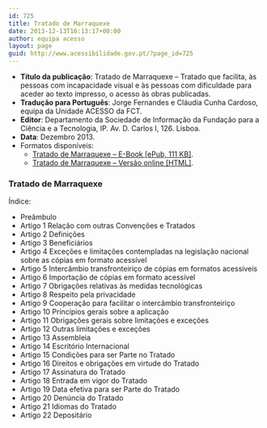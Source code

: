 ```yaml
---
id: 725
title: Tratado de Marraquexe
date: 2013-12-13T16:13:17+00:00
author: equipa acesso
layout: page
guid: http://www.acessibilidade.gov.pt/?page_id=725
---
```

  * **Título da publicação**: Tratado de Marraquexe &#8211; Tratado que facilita, às pessoas com incapacidade visual e às pessoas com dificuldade para aceder ao texto impresso, o acesso às obras publicadas.
  * **Tradução para Português**: Jorge Fernandes e Cláudia Cunha Cardoso, equipa da Unidade ACESSO da FCT.
  * **Editor**: Departamento da Sociedade de Informação da Fundação para a Ciência e a Tecnologia, IP. Av. D. Carlos I, 126. Lisboa.
  * **Data**: Dezembro 2013.
  * Formatos disponíveis: 
      * [Tratado de Marraquexe &#8211; E-Book [ePub, 111 KB]](/pub/tratado_marraquexe_pt.epub).
      * [Tratado de Marraquexe &#8211; Versão online [HTML]](/pub/tratado_marraquexe_pt.html).

### Tratado de Marraquexe

Índice:

  * Preâmbulo
  * Artigo 1 Relação com outras Convenções e Tratados
  * Artigo 2 Definições
  * Artigo 3 Beneficiários
  * Artigo 4 Exceções e limitações contempladas na legislação nacional sobre as cópias em formato acessível
  * Artigo 5 Intercâmbio transfronteiriço de cópias em formatos acessíveis
  * Artigo 6 Importação de cópias em formato acessível
  * Artigo 7 Obrigações relativas às medidas tecnológicas
  * Artigo 8 Respeito pela privacidade
  * Artigo 9 Cooperação para facilitar o intercâmbio transfronteiriço
  * Artigo 10 Princípios gerais sobre a aplicação
  * Artigo 11 Obrigações gerais sobre limitações e exceções
  * Artigo 12 Outras limitações e exceções
  * Artigo 13 Assembleia
  * Artigo 14 Escritório Internacional
  * Artigo 15 Condições para ser Parte no Tratado
  * Artigo 16 Direitos e obrigações em virtude do Tratado
  * Artigo 17 Assinatura do Tratado
  * Artigo 18 Entrada em vigor do Tratado
  * Artigo 19 Data efetiva para ser Parte do Tratado
  * Artigo 20 Denúncia do Tratado
  * Artigo 21 Idiomas do Tratado
  * Artigo 22 Depositário